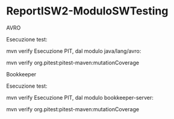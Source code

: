 # ReportISW2-ModuloSWTesting

AVRO

Esecuzione test:

mvn verify
Esecuzione PIT, dal modulo java/lang/avro:

mvn verify org.pitest:pitest-maven:mutationCoverage 

Bookkeeper

Esecuzione test:

mvn verify
Esecuzione PIT, dal modulo bookkeeper-server:

mvn verify org.pitest:pitest-maven:mutationCoverage

